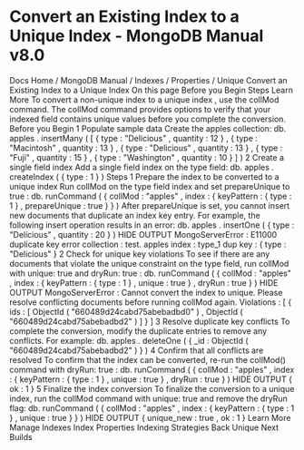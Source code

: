 # Convert an Existing Index to a Unique Index - MongoDB Manual v8.0


Docs Home / MongoDB Manual / Indexes / Properties / Unique Convert an Existing Index to a Unique Index On this page Before you Begin Steps Learn More To convert a non-unique index to a unique index , use the collMod command. The collMod command provides options to verify that your indexed field
contains unique values before you complete the conversion. Before you Begin 1 Populate sample data Create the apples collection: db. apples . insertMany ( [ { type : "Delicious" , quantity : 12 } , { type : "Macintosh" , quantity : 13 } , { type : "Delicious" , quantity : 13 } , { type : "Fuji" , quantity : 15 } , { type : "Washington" , quantity : 10 } ] ) 2 Create a single field index Add a single field index on the type field: db. apples . createIndex ( { type : 1 } ) Steps 1 Prepare the index to be converted to a unique index Run collMod on the type field index and set prepareUnique to true : db. runCommand ( { collMod : "apples" , index : { keyPattern : { type : 1 } , prepareUnique : true } } ) After prepareUnique is set, you cannot insert new documents
that duplicate an index key entry. For example, the following
insert operation results in an error: db. apples . insertOne ( { type : "Delicious" , quantity : 20 } ) HIDE OUTPUT MongoServerError : E11000 duplicate key error collection : test. apples index : type_1 dup key : { type : "Delicious" } 2 Check for unique key violations To see if there are any documents that violate the unique constraint on
the type field, run collMod with unique: true and dryRun:
true : db. runCommand ( { collMod : "apples" , index : { keyPattern : { type : 1 } , unique : true } , dryRun : true } ) HIDE OUTPUT MongoServerError : Cannot convert the index to unique. Please resolve conflicting documents before running collMod again. Violations : [ { ids : [ ObjectId ( "660489d24cabd75abebadbd0" ) , ObjectId ( "660489d24cabd75abebadbd2" ) ] } ] 3 Resolve duplicate key conflicts To complete the conversion, modify the duplicate entries to remove any
conflicts. For example: db. apples . deleteOne ( { _id : ObjectId ( "660489d24cabd75abebadbd2" ) } ) 4 Confirm that all conflicts are resolved To confirm that the index can be converted, re-run the collMod() command with dryRun: true : db. runCommand ( { collMod : "apples" , index : { keyPattern : { type : 1 } , unique : true } , dryRun : true } ) HIDE OUTPUT { ok : 1 } 5 Finalize the index conversion To finalize the conversion to a unique index, run the collMod command with unique: true and remove the dryRun flag: db. runCommand ( { collMod : "apples" , index : { keyPattern : { type : 1 } , unique : true } } ) HIDE OUTPUT { unique_new : true , ok : 1 } Learn More Manage Indexes Index Properties Indexing Strategies Back Unique Next Builds
